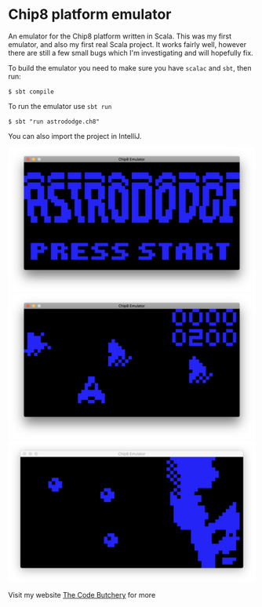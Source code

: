 Chip8 platform emulator
====================================
An emulator for the Chip8 platform written in Scala.
This was my first emulator, and also my first real Scala project. It works fairly well, however there are still a few small
bugs which I'm investigating and will hopefully fix.

To build the emulator you need to make sure you have `scalac` and `sbt`, then run:
```
$ sbt compile
```

To run the emulator use `sbt run`
```
$ sbt "run astrododge.ch8"
```

You can also import the project in IntelliJ.

![Astrododge](https://raw.githubusercontent.com/FrancescoRigoni/Chip8Emulator/master/screenshots/astrododge1.png "Astrododge")
![Astrododge](https://raw.githubusercontent.com/FrancescoRigoni/Chip8Emulator/master/screenshots/astrododge2.png "Astrododge")
![Trip8](https://raw.githubusercontent.com/FrancescoRigoni/Chip8Emulator/master/screenshots/trip8.png "Trip8")

Visit my website [The Code Butchery](https://thecodebutchery.com) for more

